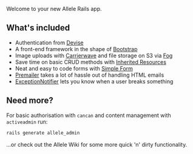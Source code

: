 Welcome to your new Allele Rails app.

## What's included

- Authentication from [Devise](https://github.com/plataformatec/devise)
- A front-end framework in the shape of [Bootstrap](http://twitter.github.io/bootstrap/)
- Image uploads with [Carrierwave](https://github.com/carrierwaveuploader/carrierwave) and file storage on S3 via [Fog](https://github.com/fog/fog)
- Save time on basic CRUD methods with [Inherited Resources](https://github.com/josevalim/inherited_resources)
- Neat and easy to code forms with [Simple Form](https://github.com/plataformatec/simple_form)
- [Premailer](https://github.com/fphilipe/premailer-rails) takes a lot of hassle out of handling HTML emails
- [ExceptionNotifier](https://github.com/rails/exception_notification) lets you know when a user breaks something

## Need more?

For basic authorisation with `cancan` and content management with `activeadmin` run:

```bash
rails generate allele_admin
```

...or check out the Allele Wiki for some more quick 'n' dirty functionality.